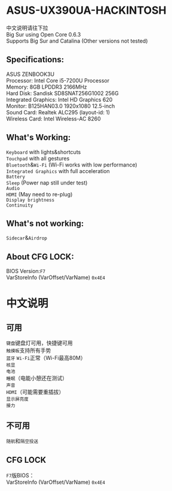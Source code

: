 # ASUS-UX390UA-HACKINTOSH
中文说明请往下拉<br>
Big Sur using Open Core 0.6.3 <br>
Supports Big Sur and Catalina (Other versions not tested)
## Specifications:<br>
ASUS ZENBOOK3U<br>
Processor: Intel Core i5-7200U Processor<br>
Memory: 8GB LPDDR3 2166MHz<br>
Hard Disk: Sandisk SD8SNAT256G1002 256G<br>
Integrated Graphics: Intel HD Graphics 620<br>
Monitor: B125HAN03.0 1920x1080 12.5-inch<br>
Sound Card: Realtek ALC295 (layout-id: 1)<br>
Wireless Card: Intel Wireless-AC 8260<br>
## What's Working:<br>
`Keyboard` with lights&shortcuts<br>`Touchpad` with all gestures<br>`Bluetooth`&`Wi-Fi` (Wi-Fi works with low performance)<br>`Integrated Graphics` with full acceleration<br>`Battery`<br>`Sleep` (Power nap still under test)<br>`Audio`<br>`HDMI` (May need to re-plug)<br>`Display brightness`<br>`Continuity`<br>
## What's not working:<br>
`Sidecar`&`Airdrop`<br>
## About CFG LOCK:<br>
BIOS Version:`F7`<br>
VarStoreInfo (VarOffset/VarName) `0x4E4`<br>
# 中文说明<br>
## 可用<br>
`键盘`键盘灯可用，快捷键可用<br>`触摸板`支持所有手势<br>`蓝牙` `Wi-Fi`正常（Wi-Fi最高80M）<br>`核显`<br>`电池`<br>`睡眠`（电能小憩还在测试）<br>`声音`<br>`HDMI`（可能需要重插拔）<br>`显示屏亮度`<br>`接力`<br>
## 不可用<br>
`随航`和`隔空投送`<br>
## CFG LOCK<br>
`F7`版BIOS：<br>VarStoreInfo (VarOffset/VarName) `0x4E4`
